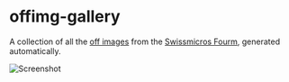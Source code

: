 # offimg-gallery

A collection of all the [off images](https://technical.swissmicros.com/dm42/doc/dm42_user_manual.html#off_images) from the [Swissmicros Fourm](https://forum.swissmicros.com), generated automatically.

![Screenshot](https://github.com/Basicprogrammer10/offimg_gallery/assets/50306817/f142a2fc-b9bb-4674-ab89-b9ace91b2812)